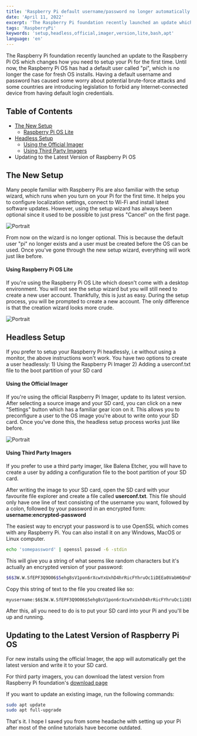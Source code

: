 ```yaml
---
title: 'Raspberry Pi default username/password no longer automatically work with the a fresh install of the latest OS. Here is how to set up your Pi with the latest OS'
date: 'April 11, 2022'
excerpt: 'The Raspberry Pi foundation recently launched an update which caused a lot of headache for me personally. The fix is actually really simple and I explain everything on this blogpost'
tags: 'RaspberryPi'
keywords: 'setup,headless,official,imager,version,lite,bash,apt'
language: 'en'
---
```


The Raspberry Pi foundation recently launched an update to the Raspberry Pi OS which changes how you need to setup your Pi for the first time. Until now, the Raspberry Pi OS has had a default user called "pi", which is no longer the case for fresh OS installs. Having a default username and password has caused some worry about potential brute-force attacks and some countries are introducing legislation to forbid any Internet-connected device from having default login credentials.

## Table of Contents

- [The New Setup](#the-new-setup)
  - [Raspberry Pi OS Lite](#using-raspberry-pi-os-lite)
- [Headless Setup](#headless-setup)
  - [Using the Official Imager](#using-the-official-imager)
  - [Using Third Party Imagers](#using-third-party-imagers)
- Updating to the Latest Version of Raspberry Pi OS

## The New Setup

Many people familiar with Raspberry Pis are also familiar with the setup wizard, which runs when you turn on your Pi for the first time. It helps you to configure localization settings, connect to Wi-Fi and install latest software updates. However, using the setup wizard has always been optional since it used to be possible to just press "Cancel" on the first page.

<picture>
  <source srcset="/images/posts/raspberry-pi-default-password-not-working-after-update/setup-wizard.webp" type="image/webp"  />
  <source srcset="/images/posts/raspberry-pi-default-password-not-working-after-update/setup-wizard.jpg" type="image/jpeg" />
  <img src="/images/posts/raspberry-pi-default-password-not-working-after-update/setup-wizard.jpg" alt="Portrait" style="max-width: calc(100vw - 4em)" loading="lazy"/>
</picture>

From now on the wizard is no longer optional. This is because the default user "pi" no longer exists and a user must be created before the OS can be used. Once you've gone through the new setup wizard, everything will work just like before.

#### Using Raspberry Pi OS Lite

If you're using the Raspberry Pi OS Lite which doesn't come with a desktop environment. You will not see the setup wizard but you will still need to create a new user account. Thankfully, this is just as easy. During the setup process, you will be prompted to create a new account. The only difference is that the creation wizard looks more crude.

<picture>
  <source srcset="/images/posts/raspberry-pi-default-password-not-working-after-update/lite-setup-400.webp" type="image/webp"  />
  <source srcset="/images/posts/raspberry-pi-default-password-not-working-after-update/lite-setup-400.jpg" type="image/jpeg" />
  <img src="/images/posts/raspberry-pi-default-password-not-working-after-update/lite-setup-400.jpg" alt="Portrait" style="max-width: calc(100vw - 4em)" loading="lazy"/>
</picture>

## Headless Setup

If you prefer to setup your Raspberry Pi headlessly, i.e without using a monitor, the above instructions won't work. You have two options to create a user headlessly: 1) Using the Raspberry Pi Imager 2) Adding a userconf.txt file to the boot partition of your SD card

#### Using the Official Imager

If you're using the official Raspberry Pi Imager, update to its latest version. After selecting a source image and your SD card, you can click on a new "Settings" button which has a familiar gear icon on it. This allows you to preconfigure a user to the OS image you're about to write onto your SD card. Once you've done this, the headless setup process works just like before.

<picture>
  <source srcset="/images/posts/raspberry-pi-default-password-not-working-after-update/new-imager-400.webp" type="image/webp"  />
  <source srcset="/images/posts/raspberry-pi-default-password-not-working-after-update/new-imager-400.jpg" type="image/jpeg" />
  <img src="/images/posts/raspberry-pi-default-password-not-working-after-update/new-imager-400.jpg" alt="Portrait" style="max-width: calc(100vw - 4em)" loading="lazy"/>
</picture>

#### Using Third Party Imagers

If you prefer to use a third party imager, like Balena Etcher, you will have to create a user by adding a configuration file to the boot partition of your SD card.

After writing the image to your SD card, open the SD card with your favourite file explorer and create a file called **userconf.txt**. This file should only have one line of text consisting of the username you want, followed by a colon, followed by your password in an encrypted form: **username:encrypted-password**

The easiest way to encrypt your password is to use OpenSSL which comes with any Raspberry Pi. You can also install it on any Windows, MacOS or Linux computer.

```bash
echo 'somepassword' | openssl passwd -6 -stdin
```

This will give you a string of what seems like random characters but it's actually an encrypted version of your password:

```bash
$6$3W.W.SfEPF3Q9O06$5ehg8sV1pon6rXcwYxUxhD4hrRicFYhruOc1iDEEa0VabH6QndYakRakZRXt.8c3KUyIutfaPCVMtbjyTlAsw1
```

Copy this string of text to the file you created like so:

```
myusername:$6$3W.W.SfEPF3Q9O06$5ehg8sV1pon6rXcwYxUxhD4hrRicFYhruOc1iDEEa0VabH6QndYakRakZRXt.8c3KUyIutfaPCVMtbjyTlAsw1
```

After this, all you need to do is to put your SD card into your Pi and you'll be up and running.

## Updating to the Latest Version of Raspberry Pi OS

For new installs using the official Imager, the app will automatically get the latest version and write it to your SD card.

For third party imagers, you can download the latest version from Raspberry Pi foundation's [download page](https://www.raspberrypi.com/software/)

If you want to update an existing image, run the following commands:

```bash
sudo apt update
sudo apt full-upgrade
```

That's it. I hope I saved you from some headache with setting up your Pi after most of the online tutorials have become outdated.
